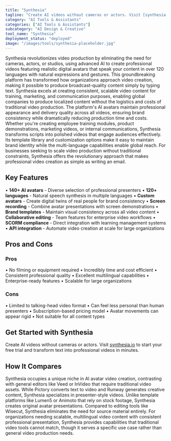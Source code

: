 ```yaml
---
title: "Synthesia"
tagline: "Create AI videos without cameras or actors. Visit [synthesia.io](https://www.synthesia.io) to start your free trial and transform text into profession..."
category: "AI Tools & Assistants"
categories: ["AI Tools & Assistants"]
subcategory: "AI Design & Creative"
tool_name: "Synthesia"
deployment_status: "deployed"
image: "/images/tools/synthesia-placeholder.jpg"
---
```

Synthesia revolutionizes video production by eliminating the need for cameras, actors, or studios, using advanced AI to create professional videos featuring realistic digital avatars that speak your content in over 120 languages with natural expressions and gestures. This groundbreaking platform has transformed how organizations approach video creation, making it possible to produce broadcast-quality content simply by typing text. Synthesia excels at creating consistent, scalable video content for training, marketing, and communication purposes, enabling global companies to produce localized content without the logistics and costs of traditional video production. The platform's AI avatars maintain professional appearance and delivery quality across all videos, ensuring brand consistency while dramatically reducing production time and costs. Whether you're creating employee training modules, product demonstrations, marketing videos, or internal communications, Synthesia transforms scripts into polished videos that engage audiences effectively. Its template library and customization options make it easy to maintain brand identity while the multi-language capabilities enable global reach. For businesses seeking to scale video production without traditional constraints, Synthesia offers the revolutionary approach that makes professional video creation as simple as writing an email.

## Key Features

• **140+ AI avatars** - Diverse selection of professional presenters
• **120+ languages** - Natural speech synthesis in multiple languages
• **Custom avatars** - Create digital twins of real people for brand consistency
• **Screen recording** - Combine avatar presentations with screen demonstrations
• **Brand templates** - Maintain visual consistency across all video content
• **Collaborative editing** - Team features for enterprise video workflows
• **SCORM compliance** - Direct integration with learning management systems
• **API integration** - Automate video creation at scale for large organizations

## Pros and Cons

### Pros
• No filming or equipment required
• Incredibly time and cost efficient
• Consistent professional quality
• Excellent multilingual capabilities
• Enterprise-ready features
• Scalable for large organizations

### Cons
• Limited to talking-head video format
• Can feel less personal than human presenters
• Subscription-based pricing model
• Avatar movements can appear rigid
• Not suitable for all content types

## Get Started with Synthesia

Create AI videos without cameras or actors. Visit [synthesia.io](https://www.synthesia.io) to start your free trial and transform text into professional videos in minutes.

## How It Compares

Synthesia occupies a unique niche in AI avatar video creation, contrasting with general editors like Veed or InVideo that require traditional video assets. While Pictory converts text to video and Runway generates creative content, Synthesia specializes in presenter-style videos. Unlike template platforms like Lumen5 or Animoto that rely on stock footage, Synthesia creates original avatar presentations. Compared to editing tools like Wisecut, Synthesia eliminates the need for source material entirely. For organizations needing scalable, multilingual video content with consistent professional presentation, Synthesia provides capabilities that traditional video tools cannot match, though it serves a specific use case rather than general video production needs.